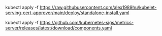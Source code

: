kubectl apply -f https://raw.githubusercontent.com/alex1989hu/kubelet-serving-cert-approver/main/deploy/standalone-install.yaml

kubectl apply -f https://github.com/kubernetes-sigs/metrics-server/releases/latest/download/components.yaml